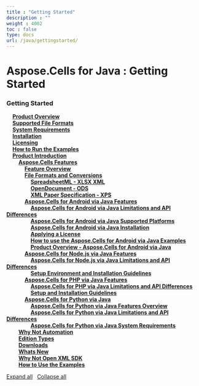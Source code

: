 ```yaml
---
title : "Getting Started" 
description : "" 
weight : 4002 
toc : false
type: docs
url: /java/gettingstarted/
---
```


# Aspose.Cells for Java : Getting Started


### Getting Started

&nbsp;&nbsp;&nbsp;&nbsp;[**Product Overview**](https://docs2.aspose.com/cells/java/gettingstarted/product+overview)    
&nbsp;&nbsp;&nbsp;&nbsp;[**Supported File Formats**](https://docs2.aspose.com/cells/java/gettingstarted/supported+file+formats)    
&nbsp;&nbsp;&nbsp;&nbsp;[**System Requirements**](https://docs2.aspose.com/cells/java/gettingstarted/system+requirements)    
&nbsp;&nbsp;&nbsp;&nbsp;[**Installation**](https://docs2.aspose.com/cells/java/gettingstarted/installation)    
&nbsp;&nbsp;&nbsp;&nbsp;[**Licensing**](https://docs2.aspose.com/cells/java/gettingstarted/licensing)    
&nbsp;&nbsp;&nbsp;&nbsp;[**How to Run the Examples**](https://docs2.aspose.com/cells/java/gettingstarted/how+to+run+the+examples)    
&nbsp;&nbsp;&nbsp;&nbsp;[**Product Introduction**](https://docs2.aspose.com/cells/java/gettingstarted/introduction/)    
&nbsp;&nbsp;&nbsp;&nbsp;&nbsp;&nbsp;&nbsp;&nbsp;[**Aspose.Cells Features**](https://docs2.aspose.com/cells/java/gettingstarted/introduction/features/)    
&nbsp;&nbsp;&nbsp;&nbsp;&nbsp;&nbsp;&nbsp;&nbsp;&nbsp;&nbsp;&nbsp;&nbsp;[**Feature Overview**](https://docs2.aspose.com/cells/java/gettingstarted/introduction/features/feature+overview)    
&nbsp;&nbsp;&nbsp;&nbsp;&nbsp;&nbsp;&nbsp;&nbsp;&nbsp;&nbsp;&nbsp;&nbsp;[**File Formats and Conversions**](https://docs2.aspose.com/cells/java/gettingstarted/introduction/features/fileformatsandconversions/)    
&nbsp;&nbsp;&nbsp;&nbsp;&nbsp;&nbsp;&nbsp;&nbsp;&nbsp;&nbsp;&nbsp;&nbsp;&nbsp;&nbsp;&nbsp;&nbsp;[**SpreadsheetML - XLSX XML**](https://docs2.aspose.com/cells/java/gettingstarted/introduction/features/fileformatsandconversions/spreadsheetml+-+xlsx+xml)    
&nbsp;&nbsp;&nbsp;&nbsp;&nbsp;&nbsp;&nbsp;&nbsp;&nbsp;&nbsp;&nbsp;&nbsp;&nbsp;&nbsp;&nbsp;&nbsp;[**OpenDocument - ODS**](https://docs2.aspose.com/cells/java/gettingstarted/introduction/features/fileformatsandconversions/opendocument+-+ods)    
&nbsp;&nbsp;&nbsp;&nbsp;&nbsp;&nbsp;&nbsp;&nbsp;&nbsp;&nbsp;&nbsp;&nbsp;&nbsp;&nbsp;&nbsp;&nbsp;[**XML Paper Specification - XPS**](https://docs2.aspose.com/cells/java/gettingstarted/introduction/features/fileformatsandconversions/xml+paper+specification+-+xps)    
&nbsp;&nbsp;&nbsp;&nbsp;&nbsp;&nbsp;&nbsp;&nbsp;&nbsp;&nbsp;&nbsp;&nbsp;[**Aspose.Cells for Android via Java Features**](https://docs2.aspose.com/cells/java/gettingstarted/introduction/features/androidviajava/)    
&nbsp;&nbsp;&nbsp;&nbsp;&nbsp;&nbsp;&nbsp;&nbsp;&nbsp;&nbsp;&nbsp;&nbsp;&nbsp;&nbsp;&nbsp;&nbsp;[**Aspose.Cells for Android via Java Limitations and API Differences**](https://docs2.aspose.com/cells/java/gettingstarted/introduction/features/androidviajava/aspose.cells+for+android+via+java+limitations+and+api+differences)    
&nbsp;&nbsp;&nbsp;&nbsp;&nbsp;&nbsp;&nbsp;&nbsp;&nbsp;&nbsp;&nbsp;&nbsp;&nbsp;&nbsp;&nbsp;&nbsp;[**Aspose.Cells for Android via Java Supported Platforms**](https://docs2.aspose.com/cells/java/gettingstarted/introduction/features/androidviajava/aspose.cells+for+android+via+java+supported+platforms)    
&nbsp;&nbsp;&nbsp;&nbsp;&nbsp;&nbsp;&nbsp;&nbsp;&nbsp;&nbsp;&nbsp;&nbsp;&nbsp;&nbsp;&nbsp;&nbsp;[**Aspose.Cells for Android via Java Installation**](https://docs2.aspose.com/cells/java/gettingstarted/introduction/features/androidviajava/aspose.cells+for+android+via+java+installation)    
&nbsp;&nbsp;&nbsp;&nbsp;&nbsp;&nbsp;&nbsp;&nbsp;&nbsp;&nbsp;&nbsp;&nbsp;&nbsp;&nbsp;&nbsp;&nbsp;[**Applying a License**](https://docs2.aspose.com/cells/java/gettingstarted/introduction/features/androidviajava/applying+a+license)    
&nbsp;&nbsp;&nbsp;&nbsp;&nbsp;&nbsp;&nbsp;&nbsp;&nbsp;&nbsp;&nbsp;&nbsp;&nbsp;&nbsp;&nbsp;&nbsp;[**How to use the Aspose.Cells for Android via Java Examples**](https://docs2.aspose.com/cells/java/gettingstarted/introduction/features/androidviajava/how+to+use+the+aspose.cells+for+android+via+java+examples)    
&nbsp;&nbsp;&nbsp;&nbsp;&nbsp;&nbsp;&nbsp;&nbsp;&nbsp;&nbsp;&nbsp;&nbsp;&nbsp;&nbsp;&nbsp;&nbsp;[**Product Overview - Aspose.Cells for Android via Java**](https://docs2.aspose.com/cells/java/gettingstarted/introduction/features/androidviajava/product+overview+-+aspose.cells+for+android+via+java)    
&nbsp;&nbsp;&nbsp;&nbsp;&nbsp;&nbsp;&nbsp;&nbsp;&nbsp;&nbsp;&nbsp;&nbsp;[**Aspose.Cells for Node.js via Java Features**](https://docs2.aspose.com/cells/java/gettingstarted/introduction/features/nodejsviajava/)    
&nbsp;&nbsp;&nbsp;&nbsp;&nbsp;&nbsp;&nbsp;&nbsp;&nbsp;&nbsp;&nbsp;&nbsp;&nbsp;&nbsp;&nbsp;&nbsp;[**Aspose.Cells for Node.js via Java Limitations and API Differences**](https://docs2.aspose.com/cells/java/gettingstarted/introduction/features/nodejsviajava/aspose.cells+for+node.js+via+java+limitations+and+api+differences)    
&nbsp;&nbsp;&nbsp;&nbsp;&nbsp;&nbsp;&nbsp;&nbsp;&nbsp;&nbsp;&nbsp;&nbsp;&nbsp;&nbsp;&nbsp;&nbsp;[**Setup Environment and Installation Guidelines**](https://docs2.aspose.com/cells/java/gettingstarted/introduction/features/nodejsviajava/setup+environment+and+installation+guidelines)    
&nbsp;&nbsp;&nbsp;&nbsp;&nbsp;&nbsp;&nbsp;&nbsp;&nbsp;&nbsp;&nbsp;&nbsp;[**Aspose.Cells for PHP via Java Features**](https://docs2.aspose.com/cells/java/gettingstarted/introduction/features/phpviajava/)    
&nbsp;&nbsp;&nbsp;&nbsp;&nbsp;&nbsp;&nbsp;&nbsp;&nbsp;&nbsp;&nbsp;&nbsp;&nbsp;&nbsp;&nbsp;&nbsp;[**Aspose.Cells for PHP via Java Limitations and API Differences**](https://docs2.aspose.com/cells/java/gettingstarted/introduction/features/phpviajava/aspose.cells+for+php+via+java+limitations+and+api+differences)    
&nbsp;&nbsp;&nbsp;&nbsp;&nbsp;&nbsp;&nbsp;&nbsp;&nbsp;&nbsp;&nbsp;&nbsp;&nbsp;&nbsp;&nbsp;&nbsp;[**Setup and Installation Guidelines**](https://docs2.aspose.com/cells/java/gettingstarted/introduction/features/phpviajava/setup+and+installation+guidelines)    
&nbsp;&nbsp;&nbsp;&nbsp;&nbsp;&nbsp;&nbsp;&nbsp;&nbsp;&nbsp;&nbsp;&nbsp;[**Aspose.Cells for Python via Java**](https://docs2.aspose.com/cells/java/gettingstarted/introduction/features/pythonviajava/)    
&nbsp;&nbsp;&nbsp;&nbsp;&nbsp;&nbsp;&nbsp;&nbsp;&nbsp;&nbsp;&nbsp;&nbsp;&nbsp;&nbsp;&nbsp;&nbsp;[**Aspose.Cells for Python via Java Features Overview**](https://docs2.aspose.com/cells/java/gettingstarted/introduction/features/pythonviajava/aspose.cells+for+python+via+java+features+overview)    
&nbsp;&nbsp;&nbsp;&nbsp;&nbsp;&nbsp;&nbsp;&nbsp;&nbsp;&nbsp;&nbsp;&nbsp;&nbsp;&nbsp;&nbsp;&nbsp;[**Aspose.Cells for Python via Java Limitations and API Differences**](https://docs2.aspose.com/cells/java/gettingstarted/introduction/features/pythonviajava/aspose.cells+for+python+via+java+limitations+and+api+differences)    
&nbsp;&nbsp;&nbsp;&nbsp;&nbsp;&nbsp;&nbsp;&nbsp;&nbsp;&nbsp;&nbsp;&nbsp;&nbsp;&nbsp;&nbsp;&nbsp;[**Aspose.Cells for Python via Java System Requirements**](https://docs2.aspose.com/cells/java/gettingstarted/introduction/features/pythonviajava/aspose.cells+for+python+via+java+system+requirements)    
&nbsp;&nbsp;&nbsp;&nbsp;&nbsp;&nbsp;&nbsp;&nbsp;[**Why Not Automation**](https://docs2.aspose.com/cells/java/gettingstarted/introduction/why+not+automation)    
&nbsp;&nbsp;&nbsp;&nbsp;&nbsp;&nbsp;&nbsp;&nbsp;[**Edition Types**](https://docs2.aspose.com/cells/java/gettingstarted/introduction/edition+types)    
&nbsp;&nbsp;&nbsp;&nbsp;&nbsp;&nbsp;&nbsp;&nbsp;[**Downloads**](https://docs2.aspose.com/cells/java/gettingstarted/introduction/downloads)    
&nbsp;&nbsp;&nbsp;&nbsp;&nbsp;&nbsp;&nbsp;&nbsp;[**Whats New**](https://docs2.aspose.com/cells/java/gettingstarted/introduction/whats+new)    
&nbsp;&nbsp;&nbsp;&nbsp;&nbsp;&nbsp;&nbsp;&nbsp;[**Why Not Open XML SDK**](https://docs2.aspose.com/cells/java/gettingstarted/introduction/why+not+open+xml+sdk)    
&nbsp;&nbsp;&nbsp;&nbsp;&nbsp;&nbsp;&nbsp;&nbsp;[**How to Use the Examples**](https://docs2.aspose.com/cells/java/gettingstarted/introduction/how+to+use+the+examples)    

[Expand all](#)   [Collapse all](#)

           

